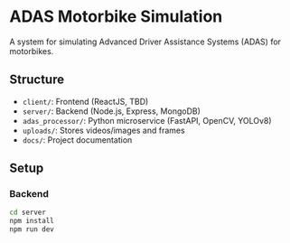# ADAS Motorbike Simulation

A system for simulating Advanced Driver Assistance Systems (ADAS) for motorbikes.

## Structure
- `client/`: Frontend (ReactJS, TBD)
- `server/`: Backend (Node.js, Express, MongoDB)
- `adas_processor/`: Python microservice (FastAPI, OpenCV, YOLOv8)
- `uploads/`: Stores videos/images and frames
- `docs/`: Project documentation

## Setup
### Backend
```bash
cd server
npm install
npm run dev